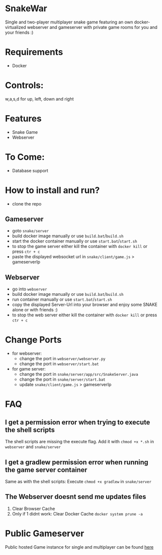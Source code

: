 # SnakeWar
Single and two-player multiplayer snake game featuring an own docker-virtualized webserver and gameserver with private game rooms for you and your friends :) 

# Requirements
- Docker

# Controls:
w,a,s,d for up, left, down and right

# Features
- Snake Game
- Webserver

# To Come:
- Database support

# How to install and run?
- clone the repo
  
## Gameserver
- goto `snake/server`
- build docker image manually or use `build.bat`/`build.sh`
- start the docker container manually or use `start.bat`/`start.sh`
- to stop the game server either kill the container with `docker kill` or press `ctr + c`
- paste the displayed websocket url in `snake/client/game.js` > gameserverIp

## Webserver
- go into `webserver`
- build docker image manually or use `build.bat`/`build.sh`
- run container manually or use `start.bat`/`start.sh`
- copy the displayed Server-Url into your browser and enjoy some SNAKE alone or with friends :)
- to stop the web server either kill the container with `docker kill` or press `ctr + c`

# Change Ports
- for webserver:
    - change the port in `webserver/webserver.py`
    - change the port in `webserver/start.bat`
- for game server:
    - change the port in `snake/server/app/src/SnakeServer.java`
    - change the port in `snake/server/start.bat`
    - update `snake/client/game.js` > gameserverIp

# FAQ
## I get a permission error when trying to execute the shell scripts
The shell scripts are missing the execute flag. Add it with `chmod +x *.sh` in `webserver` and `snake/server`
## I get a gradlew permission error when running the game server container
Same as with the shell scripts: Execute `chmod +x gradlew` in `snake/server`
## The Webserver doesnt send me updates files
1. Clear Browser Cache
2. Only if 1 didnt work: Clear Docker Cache
`docker system prune -a`

# Public Gameserver
Public hosted Game instance for single and multiplayer can be found [here](http://212.227.179.145:8000/)

